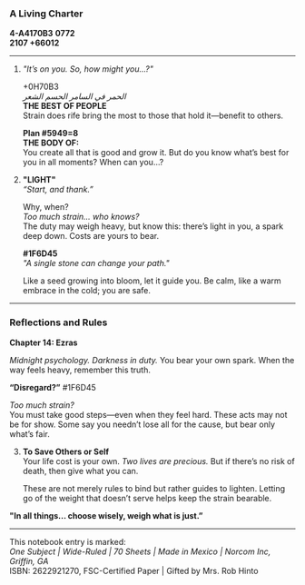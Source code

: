 ### A Living Charter

**4-A4170B3**
**0772**  
**2107 +66012**

---

1. *"It’s on you. So, how might you...?"*

   +0H70B3  
   *الحمر في السامر الحسم الشعر*  
   **THE BEST OF PEOPLE**  
   Strain does rife bring the most to those that hold it—benefit to others.  

   **Plan #5949=8**  
   **THE BODY OF:**  
   You create all that is good and grow it. But do you know what’s best for you in all moments? When can you...?  

2. **"LIGHT"**  
   *“Start, and thank.”*  

   Why, when?  
   *Too much strain... who knows?*  
   The duty may weigh heavy, but know this: there’s light in you, a spark deep down. Costs are yours to bear.  

   **#1F6D45**  
   *"A single stone can change your path."*  

   Like a seed growing into bloom, let it guide you. Be calm, like a warm embrace in the cold; you are safe.

---

### Reflections and Rules

**Chapter 14: Ezras**
   
*Midnight psychology. Darkness in duty.* You bear your own spark. When the way feels heavy, remember this truth.

**“Disregard?”** #1F6D45

*Too much strain?*  
You must take good steps—even when they feel hard. These acts may not be for show. Some say you needn’t lose all for the cause, but bear only what’s fair.

3. **To Save Others or Self**  
   Your life cost is your own. *Two lives are precious.* But if there’s no risk of death, then give what you can.

   These are not merely rules to bind but rather guides to lighten. Letting go of the weight that doesn’t serve helps keep the strain bearable.

**"In all things... choose wisely, weigh what is just.”**

---

This notebook entry is marked:  
*One Subject | Wide-Ruled | 70 Sheets | Made in Mexico | Norcom Inc, Griffin, GA*  
ISBN: 2622921270, FSC-Certified Paper | Gifted by Mrs. Rob Hinto
